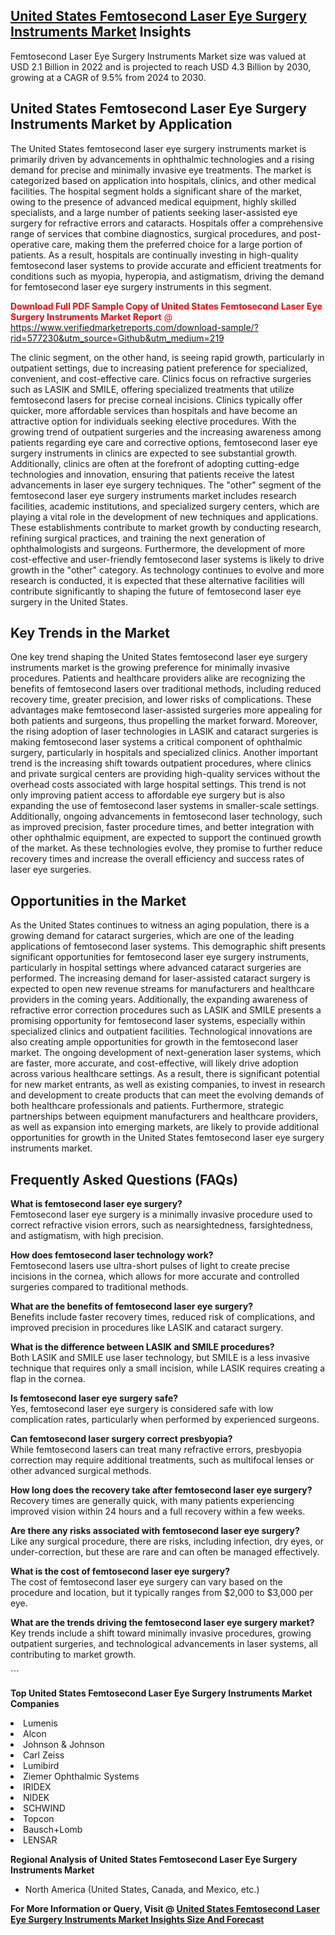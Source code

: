 <h2><a href="https://www.verifiedmarketreports.com/download-sample/?rid=577230&amp;utm_source=Github&amp;utm_medium=219" target="_blank">United States Femtosecond Laser Eye Surgery Instruments Market</a> Insights</h2><p>Femtosecond Laser Eye Surgery Instruments Market size was valued at USD 2.1 Billion in 2022 and is projected to reach USD 4.3 Billion by 2030, growing at a CAGR of 9.5% from 2024 to 2030.</p><p> <h2>United States Femtosecond Laser Eye Surgery Instruments Market by Application</h2> <p>The United States femtosecond laser eye surgery instruments market is primarily driven by advancements in ophthalmic technologies and a rising demand for precise and minimally invasive eye treatments. The market is categorized based on application into hospitals, clinics, and other medical facilities. The hospital segment holds a significant share of the market, owing to the presence of advanced medical equipment, highly skilled specialists, and a large number of patients seeking laser-assisted eye surgery for refractive errors and cataracts. Hospitals offer a comprehensive range of services that combine diagnostics, surgical procedures, and post-operative care, making them the preferred choice for a large portion of patients. As a result, hospitals are continually investing in high-quality femtosecond laser systems to provide accurate and efficient treatments for conditions such as myopia, hyperopia, and astigmatism, driving the demand for femtosecond laser eye surgery instruments in this segment. <p><span class=""><span style="color: #ff0000;"><strong>Download Full PDF Sample Copy of United States Femtosecond Laser Eye Surgery Instruments Market Report</strong> @ </span><a href="https://www.verifiedmarketreports.com/download-sample/?rid=577230&amp;utm_source=Github&amp;utm_medium=219" target="_blank">https://www.verifiedmarketreports.com/download-sample/?rid=577230&amp;utm_source=Github&amp;utm_medium=219</a></span></p> The clinic segment, on the other hand, is seeing rapid growth, particularly in outpatient settings, due to increasing patient preference for specialized, convenient, and cost-effective care. Clinics focus on refractive surgeries such as LASIK and SMILE, offering specialized treatments that utilize femtosecond lasers for precise corneal incisions. Clinics typically offer quicker, more affordable services than hospitals and have become an attractive option for individuals seeking elective procedures. With the growing trend of outpatient surgeries and the increasing awareness among patients regarding eye care and corrective options, femtosecond laser eye surgery instruments in clinics are expected to see substantial growth. Additionally, clinics are often at the forefront of adopting cutting-edge technologies and innovation, ensuring that patients receive the latest advancements in laser eye surgery techniques. The "other" segment of the femtosecond laser eye surgery instruments market includes research facilities, academic institutions, and specialized surgery centers, which are playing a vital role in the development of new techniques and applications. These establishments contribute to market growth by conducting research, refining surgical practices, and training the next generation of ophthalmologists and surgeons. Furthermore, the development of more cost-effective and user-friendly femtosecond laser systems is likely to drive growth in the "other" category. As technology continues to evolve and more research is conducted, it is expected that these alternative facilities will contribute significantly to shaping the future of femtosecond laser eye surgery in the United States. <h2>Key Trends in the Market</h2> <p>One key trend shaping the United States femtosecond laser eye surgery instruments market is the growing preference for minimally invasive procedures. Patients and healthcare providers alike are recognizing the benefits of femtosecond lasers over traditional methods, including reduced recovery time, greater precision, and lower risks of complications. These advantages make femtosecond laser-assisted surgeries more appealing for both patients and surgeons, thus propelling the market forward. Moreover, the rising adoption of laser technologies in LASIK and cataract surgeries is making femtosecond laser systems a critical component of ophthalmic surgery, particularly in hospitals and specialized clinics. Another important trend is the increasing shift towards outpatient procedures, where clinics and private surgical centers are providing high-quality services without the overhead costs associated with large hospital settings. This trend is not only improving patient access to affordable eye surgery but is also expanding the use of femtosecond laser systems in smaller-scale settings. Additionally, ongoing advancements in femtosecond laser technology, such as improved precision, faster procedure times, and better integration with other ophthalmic equipment, are expected to support the continued growth of the market. As these technologies evolve, they promise to further reduce recovery times and increase the overall efficiency and success rates of laser eye surgeries. <h2>Opportunities in the Market</h2> <p>As the United States continues to witness an aging population, there is a growing demand for cataract surgeries, which are one of the leading applications of femtosecond laser systems. This demographic shift presents significant opportunities for femtosecond laser eye surgery instruments, particularly in hospital settings where advanced cataract surgeries are performed. The increasing demand for laser-assisted cataract surgery is expected to open new revenue streams for manufacturers and healthcare providers in the coming years. Additionally, the expanding awareness of refractive error correction procedures such as LASIK and SMILE presents a promising opportunity for femtosecond laser systems, especially within specialized clinics and outpatient facilities. Technological innovations are also creating ample opportunities for growth in the femtosecond laser market. The ongoing development of next-generation laser systems, which are faster, more accurate, and cost-effective, will likely drive adoption across various healthcare settings. As a result, there is significant potential for new market entrants, as well as existing companies, to invest in research and development to create products that can meet the evolving demands of both healthcare professionals and patients. Furthermore, strategic partnerships between equipment manufacturers and healthcare providers, as well as expansion into emerging markets, are likely to provide additional opportunities for growth in the United States femtosecond laser eye surgery instruments market. <h2>Frequently Asked Questions (FAQs)</h2> <p><strong>What is femtosecond laser eye surgery?</strong><br>Femtosecond laser eye surgery is a minimally invasive procedure used to correct refractive vision errors, such as nearsightedness, farsightedness, and astigmatism, with high precision.</p> <p><strong>How does femtosecond laser technology work?</strong><br>Femtosecond lasers use ultra-short pulses of light to create precise incisions in the cornea, which allows for more accurate and controlled surgeries compared to traditional methods.</p> <p><strong>What are the benefits of femtosecond laser eye surgery?</strong><br>Benefits include faster recovery times, reduced risk of complications, and improved precision in procedures like LASIK and cataract surgery.</p> <p><strong>What is the difference between LASIK and SMILE procedures?</strong><br>Both LASIK and SMILE use laser technology, but SMILE is a less invasive technique that requires only a small incision, while LASIK requires creating a flap in the cornea.</p> <p><strong>Is femtosecond laser eye surgery safe?</strong><br>Yes, femtosecond laser eye surgery is considered safe with low complication rates, particularly when performed by experienced surgeons.</p> <p><strong>Can femtosecond laser surgery correct presbyopia?</strong><br>While femtosecond lasers can treat many refractive errors, presbyopia correction may require additional treatments, such as multifocal lenses or other advanced surgical methods.</p> <p><strong>How long does the recovery take after femtosecond laser eye surgery?</strong><br>Recovery times are generally quick, with many patients experiencing improved vision within 24 hours and a full recovery within a few weeks.</p> <p><strong>Are there any risks associated with femtosecond laser eye surgery?</strong><br>Like any surgical procedure, there are risks, including infection, dry eyes, or under-correction, but these are rare and can often be managed effectively.</p> <p><strong>What is the cost of femtosecond laser eye surgery?</strong><br>The cost of femtosecond laser eye surgery can vary based on the procedure and location, but it typically ranges from $2,000 to $3,000 per eye.</p> <p><strong>What are the trends driving the femtosecond laser eye surgery market?</strong><br>Key trends include a shift toward minimally invasive procedures, growing outpatient surgeries, and technological advancements in laser systems, all contributing to market growth.</p> ```</p><p><strong>Top United States Femtosecond Laser Eye Surgery Instruments Market Companies</strong></p><div data-test-id=""><p><li>Lumenis</li><li> Alcon</li><li> Johnson & Johnson</li><li> Carl Zeiss</li><li> Lumibird</li><li> Ziemer Ophthalmic Systems</li><li> IRIDEX</li><li> NIDEK</li><li> SCHWIND</li><li> Topcon</li><li> Bausch+Lomb</li><li> LENSAR</li></p><div><strong>Regional Analysis of&nbsp;United States Femtosecond Laser Eye Surgery Instruments Market</strong></div><ul><li dir="ltr"><p dir="ltr">North America&nbsp;(United States, Canada, and Mexico, etc.)</p></li></ul><p><strong>For More Information or Query, Visit @&nbsp;</strong><strong><a href="https://www.verifiedmarketreports.com/product/femtosecond-laser-eye-surgery-instruments-market/?utm_source=Github&amp;utm_medium=219" target="_blank">United States Femtosecond Laser Eye Surgery Instruments Market Insights Size And Forecast</a></strong></p></div>
